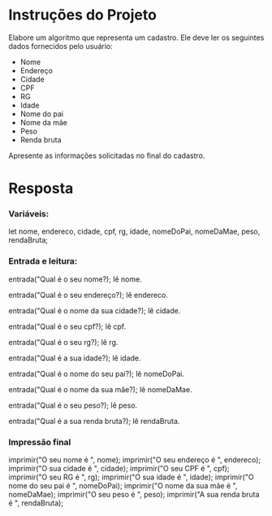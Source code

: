 # Instruções do Projeto
Elabore um algoritmo que representa um cadastro. Ele deve ler os seguintes dados fornecidos pelo usuário:

- Nome
- Endereço
- Cidade
- CPF
- RG
- Idade
- Nome do pai
- Nome da mãe
- Peso
- Renda bruta

Apresente as informações solicitadas no final do cadastro.

# Resposta

### Variáveis:
let nome, endereco, cidade, cpf, rg, idade, nomeDoPai, nomeDaMae, peso, rendaBruta;

### Entrada e leitura:
entrada("Qual é o seu nome?);
lê nome.

entrada("Qual é o seu endereço?);
lê endereco.

entrada("Qual é o nome da sua cidade?);
lê cidade.

entrada("Qual é o seu cpf?);
lê cpf.

entrada("Qual é o seu rg?);
lê rg.

entrada("Qual é a sua idade?);
lê idade.

entrada("Qual é o nome do seu pai?);
lê nomeDoPai.

entrada("Qual é o nome da sua mãe?);
lê nomeDaMae.

entrada("Qual é o seu peso?);
lê peso.

entrada("Qual é a sua renda bruta?);
lê rendaBruta.

### Impressão final
imprimir("O seu nome é ", nome);
imprimir("O seu endereço é ", endereco);
imprimir("O sua cidade é ", cidade);
imprimir("O seu CPF é ", cpf);
imprimir("O seu RG é ", rg);
imprimir("O sua idade é ", idade);
imprimir("O nome do seu pai é ", nomeDoPai);
imprimir("O nome da sua mãe é ", nomeDaMae);
imprimir("O seu peso é ", peso);
imprimir("A sua renda bruta é ", rendaBruta);


